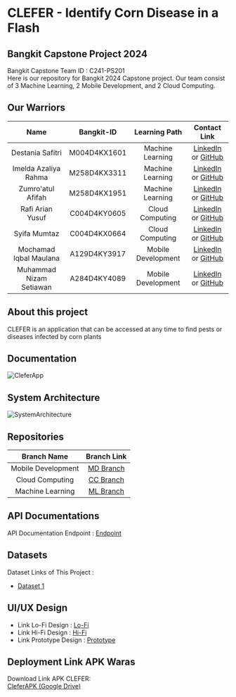# CLEFER - Identify Corn Disease in a Flash

## Bangkit Capstone Project 2024

Bangkit Capstone Team ID : C241-PS201 <br>
Here is our repository for Bangkit 2024 Capstone project. Our team consist of 3 Machine Learning, 2 Mobile Development, and 2 Cloud Computing.

## Our Warriors

|              Name              | Bangkit-ID |   Learning Path    |                                                       Contact Link                                                       |
| :----------------------------: | :--------: | :----------------: | :----------------------------------------------------------------------------------------------------------------------: |
|        Destania Safitri        | M004D4KX1601 |  Machine Learning  |            [LinkedIn]( ) or [GitHub]( )             |
|      Imelda Azaliya Rahma      | M258D4KX3311 |  Machine Learning  |                [LinkedIn]( ) or [GitHub]( )                |
|       Zumro'atul Afifah        | M258D4KX1951 |  Machine Learning  |              [LinkedIn]( ) or [GitHub]( )               |
|        Rafi Arian Yusuf        | C004D4KY0605 |  Cloud Computing   |    [LinkedIn]( ) or [GitHub]( )     |
|          Syifa Mumtaz          | C004D4KX0664 |  Cloud Computing   | [LinkedIn]( ) or [GitHub]( ) |
|     Mochamad Iqbal Maulana     | A129D4KY3917 | Mobile Development |        [LinkedIn]( ) or [GitHub]( )        |
|    Muhammad Nizam Setiawan     | A284D4KY4089 | Mobile Development |        [LinkedIn]( ) or [GitHub]( )        |

## About this project

CLEFER is an application that can be accessed at any time to find pests or diseases infected by corn plants

## Documentation

![CleferApp]( )

## System Architecture

![SystemArchitecture]( )

## Repositories

|    Branch Name     |                                      Branch Link                                         |
| :----------------: | :--------------------------------------------------------------------------------------: |
| Mobile Development | [MD Branch](https://github.com/TeamClefer-C241-PS201/Clefer-Mobile-App) |
|  Cloud Computing   | [CC Branch](https://github.com/TeamClefer-C241-PS201/CloudComputeApi)      |
|  Machine Learning  | [ML Branch](https://github.com/TeamClefer-C241-PS201/Machine-Learning-CLEFER)       |

## API Documentations

API Documentation Endpoint : [Endpoint]( )

## Datasets

Dataset Links of This Project :

- [Dataset 1]()


## UI/UX Design

- Link Lo-Fi Design : [Lo-Fi]( )
- Link Hi-Fi Design : [Hi-Fi]( )
- Link Prototype Design : [Prototype]( )

## Deployment Link APK Waras

Download Link APK CLEFER:<br>
[CleferAPK (Google Drive)]( )
